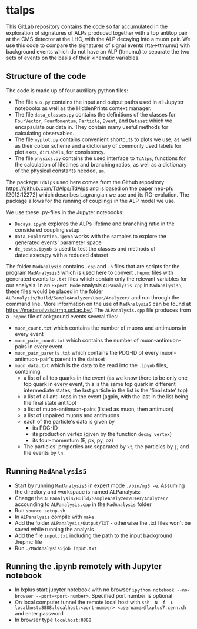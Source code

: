 # ttalps

This GitLab repository contains the code so far accumulated in the exploration of signatures of ALPs produced together with a top antitop pair at the CMS detector at the LHC, with the ALP decaying into a muon pair. We use this code to compare the signatures of signal events (tta->ttmumu) with background events which do not have an ALP (ttmumu) to separate the two sets of events on the basis of their kinematic variables.

## Structure of the code

The code is made up of four auxiliary python files:
- The file `aux.py` contains the input and output paths used in all Jupyter notebooks as well as the HiddenPrints context manager.
- The file `data_classes.py` contains the definitions of the classes for `FourVector`, `FourMomentum`, `Particle`, `Event`, and `Dataset` which we encapsulate our data in. They contain many useful methods for calculating observables.
- The file `myplot.py` contains convenient shortcuts to plots we use, as well as their colour scheme and a dictionary of commonly used labels for plot axes, `dirLabels`, for consistency.
- The file `physics.py` contains the used interface to `TdAlps`, functions for the calculation of lifetimes and branching ratios, as well as a dictionary of the physical constants needed, `sm`.

The package `TdAlps` used here comes from the Github repository https://github.com/TdAlps/TdAlps and is based on the paper hep-ph:[2012:12272] which describes Lagrangian we use and its RG-evolution. The package allows for the running of couplings in the ALP model we use.

We use these .py-files in the Jupyter notebooks:
- `Decays.ipynb` explores the ALPs lifetime and branching ratio in the considered coupling setup
- `Data_Exploration.ipynb` works with the samples to explore the generated events' parameter space
- `dc_tests.ipynb` is used to test the classes and methods of dataclasses.py with a reduced dataset


The folder `MadAnalysis` contains `.cpp` and `.h` files that are scripts for the program `MadAnalysis5` which is used here to convert `.hepmc` files with generated events to `.txt` files which contain only the relevant variables for our analysis. In an `Expert Mode` analysis `ALPanalysis.cpp` in `MadAnalysis5`, these files would be placed in the folder `ALPanalysis/Build/SampleAnalyzer/User/Analyzer/` and run through the command line. More information on the use of `MadAnalysis5` can be found at https://madanalysis.irmp.ucl.ac.be/. The `ALPanalysis.cpp` file produces from a `.hepmc` file of ackground events several files:
- `muon_count.txt` which contains the number of muons and antimuons in every event
- `muon_pair_count.txt` which contains the number of muon-antimuon-pairs in every event
- `muon_pair_parents.txt` which contains the PDG-ID of every muon-antimuon-pair's parent in the dataset
- `muon_data.txt` which is the data to be read into the `.ipynb` files, containing 
  - a list of all top quarks in the event (as we know there to be only one top quark in every event, this is the same top quark in different intermediate states; the last particle in the list is the 'final state' top)
  - a list of all anti-tops in the event (again, with the last in the list being the final state antitop)
  - a list of muon-antimuon-pairs (listed as muon, then antimuon)
  - a list of unpaired muons and antimuons
  - each of the particle's data is given by
    - its PDG-ID
    - its production vertex (given by the function `decay_vertex`)
    - its four-momentum (E, px, py, pz)
  - The particles' properties are separated by `\t`, the particles by `|`, and the events by `\n`.

## Running `MadAnalysis5`
- Start by running `MadAnalysis5` in expert mode `./bin/mg5 -e`. Assuming the directory and workspace is named ALPanalysis:
- Change the `ALPanalysis/Build/SampleAnalyzer/User/Analyzer/` accounding to `ALPanalysis.cpp` in the `MadAnalysis` folder
- Run `source setup.sh`
- In `ALPanalysis` compile with `make`
- Add the folder `ALPanalysis/Output/TXT` - otherwise the .txt files won't be saved while running the analysis
- Add the file `input.txt` including the path to the input background .hepmc file
- Run `./MadAnalysis5job input.txt`

## Running the .ipynb remotely with Jupyter notebook
- In lxplus start jupyter notebook with no browser `ipython notebook --no-browser --port=<port-number>`. Specified port number is optional
- On local computer tunnel the remote local host with `ssh -N -f -L localhost:8888:localhost:<port-number> <username>@lxplus7.cern.ch` and enter password
- In browser type `localhost:8888`
